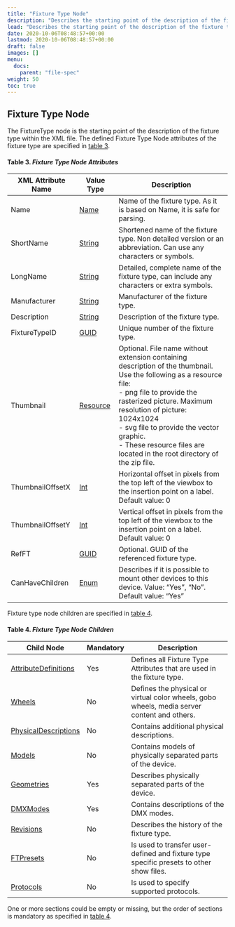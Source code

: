 ```yaml
---
title: "Fixture Type Node"
description: "Describes the starting point of the description of the fixture type."
lead: "Describes the starting point of the description of the fixture type."
date: 2020-10-06T08:48:57+00:00
lastmod: 2020-10-06T08:48:57+00:00
draft: false
images: []
menu:
  docs:
    parent: "file-spec"
weight: 50
toc: true
---
```


## Fixture Type Node

The FixtureType node is the starting point of the description of the
fixture type within the XML file. The defined Fixture Type Node
attributes of the fixture type are specified in [table 3](#table-3 ).


<div id="table-3">

#### Table 3. *Fixture Type Node Attributes*

| XML Attribute Name | Value Type | Description  |
|----|----|----|
| Name               | [Name](../file-format-definition#attrtype-name )         | Name of the fixture type. As it is based on Name, it is safe for parsing. |
| ShortName          | [String](../file-format-definition#attrtype-string )     | Shortened name of the fixture type. Non detailed version or an abbreviation. Can use any characters or symbols. |
| LongName           | [String](../file-format-definition#attrtype-string )     | Detailed, complete name of the fixture type, can include any characters or extra symbols. |
| Manufacturer       | [String](../file-format-definition#attrtype-string )     | Manufacturer of the fixture type.|
| Description        | [String](../file-format-definition#attrtype-string )     | Description of the fixture type. |
| FixtureTypeID      | [GUID](../file-format-definition#attrtype-guid )         | Unique number of the fixture type. |
| Thumbnail          | [Resource](../file-format-definition#attrtype-resource ) | Optional. File name without extension containing description of the thumbnail. Use the following as a resource file: <br />- png file to provide the rasterized picture. Maximum resolution of picture: 1024x1024 <br />- svg file to provide the vector graphic.  <br />- These resource files are located in the root directory of the zip file.  |
| ThumbnailOffsetX   | [Int](../file-format-definition#attrtype-int )           | Horizontal offset in pixels from the top left of the viewbox to the insertion point on a label. Default value: 0 |
| ThumbnailOffsetY   | [Int](../file-format-definition#attrtype-int )           | Vertical offset in pixels from the top left of the viewbox to the insertion point on a label. Default value: 0 |
| RefFT              | [GUID](../file-format-definition#attrtype-guid )         | Optional. GUID of the referenced fixture type. |
| CanHaveChildren    | [Enum](../file-format-definition#attrtype-enum )         | Describes if it is possible to mount other devices to this device. Value: “Yes”, “No”. Default value: “Yes” |

</div>


Fixture type node children are specified in [table 4](#table-4 ).

<div id="table-4">

#### Table 4. *Fixture Type Node Children*

| Child Node                                                | Mandatory | Description                                                                                 |
|----|----|----|
| [AttributeDefinitions](../attribute-definitions ) | Yes       | Defines all Fixture Type Attributes that are used in the fixture type.                      |
| [Wheels](#wheel-collect )                       | No        | Defines the physical or virtual color wheels, gobo wheels, media server content and others. |
| [PhysicalDescriptions](../physical-descriptions ) | No        | Contains additional physical descriptions.                                                  |
| [Models](../model-collect )                       | No        | Contains models of physically separated parts of the device.                                |
| [Geometries](../geometry-collect )                | Yes       | Describes physically separated parts of the device.                                         |
| [DMXModes](../dmx-mode-collect )                  | Yes       | Contains descriptions of the DMX modes.                                                     |
| [Revisions](../revision-collect )                 | No        | Describes the history of the fixture type.                                                  |
| [FTPresets](../fixture-type-preset-collect )              | No        | Is used to transfer user-defined and fixture type specific presets to other show files.     |
| [Protocols](../supported-protocol-collect)                        | No        | Is used to specify supported protocols.                                                     |


</div>

One or more sections could be empty or missing, but the order of
sections is mandatory as specified in [table 4](#table-4 ).

